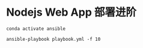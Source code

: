 # Nodejs Web App 部署进阶

```shell
conda activate ansible
```

```shell
ansible-playbook playbook.yml -f 10
```

